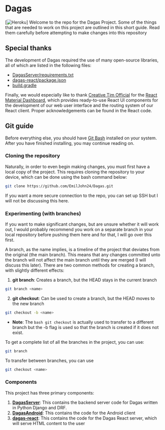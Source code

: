 # Dagas
[![Heroku](https://heroku-badge.herokuapp.com/?app=dagas&root=relief/api/users)]
Welcome to the repo for the Dagas Project. Some of the things that are needed to work on this project are outlined in this short guide. Read them carefully before attempting to make changes into this repository
## Special thanks
The development of Dagas required the use of many open-source libraries, all of which are listed in the following files:
* [DagasServer/requirements.txt](./DagasServer/requirements.txt)
* [dagas-react/package.json](./dagas-react/package.json)
* [build.gradle](./app/build.gradle)

Finally, we would especially like to thank [Creative Tim Official](https://github.com/creativetimofficial) for the [React Material Dashboard](https://github.com/creativetimofficial/material-dashboard-react), which provides ready-to-use React UI components for the development of our web user interface and the routing system of our React client. Proper acknowledgements can be found in the React code.

## Git guide
Before everything else, you should have <a href="https://git-scm.com/downloads">Git Bash</a> installed on your system. After you have finished installing, you may continue reading on.

### Cloning the repository
Naturally, in order to even begin making changes, you must first have a local copy of the project. This requires cloning the repository to your device, which can be done using the bash command below: 
```bash
git clone https://github.com/EmilJohn24/Dagas.git
```
If you want a more secure connection to the repo, you can set up SSH but I will not be discussing this here.

### Experimenting (with branches)
If you want to make significant changes, but are unsure whether it will work out, I would probably recommend you work on a separate branch in your local repository before pushing them here and for that, I will go over this first.

A branch, as the name implies, is a timeline of the project that deviates from the original (the main branch). This means that any changes committed unto the branch will not affect the main branch until they are merged (I will discuss this later). There are two common methods for creating a branch, with slightly different effects:
1. <b>git branch</b>: Creates a branch, but the HEAD stays in the current branch
```bash
git branch <name>
```
2. <b>git checkout</b>: Can be used to create a branch, but the HEAD moves to the new branch
```bash
git checkout -b <name>
```
- <b>Note</b>: The ```bash git checkout``` is actually used to transfer to a different branch but the -b flag is used so that the branch is created if it does not exist.

To get a complete list of all the branches in the project, you can use:
```bash
git branch
```
To transfer between branches, you can use
```bash
git checkout <name>
```

### Components
This project has three primary components:
1. <b>[DagasServer](./DagasServer/)</b>: This contains the backend server code for Dagas written in Python Django and DRF.
2. <b>[DagasAndroid](./DagasAndroid/)</b>: This contains the code for the Android client
3. <b>[dagas-react](./dagas-react/)</b>: This contains the code for the Dagas React server, which will serve HTML content to the user